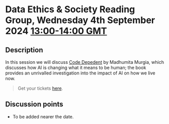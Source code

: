 # Data Ethics & Society Reading Group, Wednesday 4th September 2024 [13:00-14:00 GMT](https://www.timeanddate.com/worldclock/fixedtime.html?msg=Code+Dependent&iso=20240904T13&p1=136&ah=1)

## Description

In this session we will discuss [Code Depedent](https://www.panmacmillan.com/authors/madhumita-murgia/code-dependent/9781529097306) by Madhumita Murgia, which  discusses how AI is changing what it means to be human; the book provides an unrivalled investigation into the impact of AI on how we live now.

> Get your tickets [here](https://www.tickettailor.com/events/dataethics/1292240/r/govdatascislack).

## Discussion points

- To be added nearer the date.

<!--

## Meeting notes

### Who came
Number of people: 26

-->
